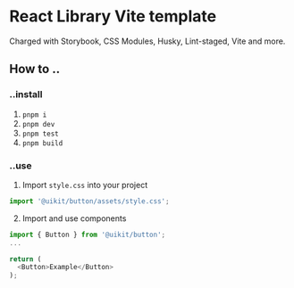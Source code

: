 # React Library Vite template

Charged with Storybook, CSS Modules, Husky, Lint-staged, Vite and more.

## How to ..

### ..install

1. `pnpm i`
2. `pnpm dev`
3. `pnpm test`
4. `pnpm build`

### ..use

1. Import `style.css` into your project

```js
import '@uikit/button/assets/style.css';
```

2. Import and use components

```js
import { Button } from '@uikit/button';
...

return (
  <Button>Example</Button>
);
```
